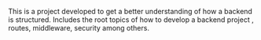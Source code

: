 This is a project developed to get a better understanding of how a backend is structured. 
Includes the root topics of how to develop a backend project , routes, middleware, security among others. 
